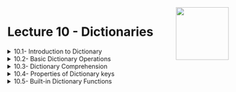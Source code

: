 <img align="right" width="120" height="120" src="https://github.com/cs-MohamedAyman/Computer-Science-Textbooks/blob/master/logos/python.jpg">

# Lecture 10 - Dictionaries

<details>
	<summary>10.1- Introduction to Dictionary</summary>

</details>

<details>
	<summary>10.2- Basic Dictionary Operations</summary>

</details>

<details>
	<summary>10.3- Dictionary Comprehension</summary>

</details>

<details>
	<summary>10.4- Properties of Dictionary keys</summary>

</details>

<details>
	<summary>10.5- Built-in Dictionary Functions</summary>

</details>

